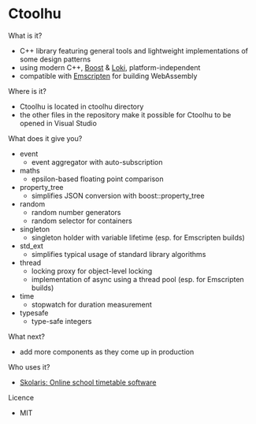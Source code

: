 Ctoolhu
=======

What is it?

- C++ library featuring general tools and lightweight implementations of some design patterns
- using modern C++, <a href="http://boost.org">Boost</a> & <a href="http://loki-lib.sourceforge.net/">Loki</a>, platform-independent
- compatible with <a href="https://github.com/emscripten-core/emscripten">Emscripten</a> for building WebAssembly

Where is it?

- Ctoolhu is located in ctoolhu directory
- the other files in the repository make it possible for Ctoolhu to be opened in Visual Studio

What does it give you?

- event
  - event aggregator with auto-subscription
- maths
  - epsilon-based floating point comparison
- property_tree
  - simplifies JSON conversion with boost::property_tree
- random
  - random number generators
  - random selector for containers
- singleton
  - singleton holder with variable lifetime (esp. for Emscripten builds)
- std_ext
  - simplifies typical usage of standard library algorithms
- thread
  - locking proxy for object-level locking
  - implementation of async using a thread pool (esp. for Emscripten builds)
- time
  - stopwatch for duration measurement
- typesafe
  - type-safe integers

What next?

- add more components as they come up in production

Who uses it?

- <a href="https://skolaris.net">Skolaris: Online school timetable software</a>

Licence

- MIT
